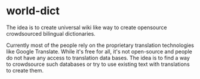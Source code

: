 # world-dict
The idea is to create universal wiki like way to create opensource crowdsourced bilingual dictionaries.

Currently most of the people rely on the proprietary translation technologies like Google Translate. While it's
free for all, it's not open-source and people do not have any access to translation data bases. The idea is
to find a way to crowdsource such databases or try to use existing text with translations to create them.
